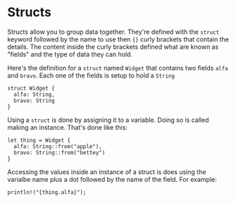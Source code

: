 # Structs

Structs allow you to group data together. They're
defined with the `struct` keyword followed by
the name to use then `{}` curly brackets that
contain the details. The content inside the
curly brackets defined what are known as "fields"
and the type of data they can hold.

Here's the definition for a `struct` named
`Widget` that contains two fields `alfa`
and `bravo`. Each one of the fields is
setup to hold a `String`

```rust, noplayground
struct Widget {
  alfa: String,
  bravo: String
}
```

Using a `struct` is done by assigning it
to a variable. Doing so is called making
an instance. That's done like this:

```rust, noplayground
let thing = Widget {
  alfa: String::from("apple"),
  bravo: String::from("bettey")
}
```

Accessing the values inside an instance
of a struct is does using the varialbe
name plus a dot followed by the name
of the field. For example:

```rust, noplayground
println!("{thing.alfa}");
```
